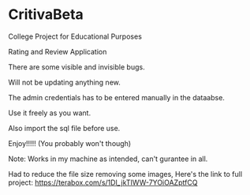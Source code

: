 # CritivaBeta

College Project for Educational Purposes

Rating and Review Application

There are some visible and invisible bugs.

Will not be updating anything new.

The admin credentials has to be entered manually in the dataabse.

Use it freely as you want.

Also import the sql file before use.

Enjoy!!!!! (You probably won't though)

Note: Works in my machine as intended, can't gurantee in all.

Had to reduce the file size removing some images, Here's the link to full project:
https://terabox.com/s/1Dl_jkTIWW-7YOiOAZptfCQ
